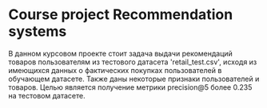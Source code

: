 # Course project Recommendation systems
В данном курсовом проекте стоит задача выдачи
рекомендаций товаров пользователям из тестового датасета 'retail_test.csv', исходя
из имеющихся данных о фактических покупках пользователей в
обучающем датасете. Также даны некоторые признаки пользователей
и товаров.
Целью является получение метрики precision@5 более 0.235 на тестовом
датасете.
